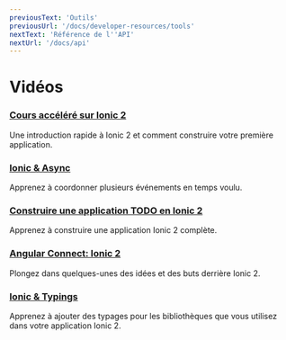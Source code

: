 ```yaml
---
previousText: 'Outils'
previousUrl: '/docs/developer-resources/tools'
nextText: 'Référence de l''API'
nextUrl: '/docs/api'
---
```


# Vidéos

### [Cours accéléré sur Ionic 2](https://www.youtube.com/watch?v=O2WiI9QrS5s&feature=youtu.be)

Une introduction rapide à Ionic 2 et comment construire votre première application.

### [Ionic & Async](https://blog.ionicframework.com/screencast-ionic-async/)

Apprenez à coordonner plusieurs événements en temps voulu.

### [Construire une application TODO en Ionic 2](http://www.joshmorony.com/build-a-todo-app-from-scratch-with-ionic-2-video-tutorial/)

Apprenez à construire une application Ionic 2 complète.

### [Angular Connect: Ionic 2](https://www.youtube.com/watch?v=bAlydPwFONY)

Plongez dans quelques-unes des idées et des buts derrière Ionic 2.

### [Ionic & Typings](https://blog.ionicframework.com/ionic-and-typings/)

Apprenez à ajouter des typages pour les bibliothèques que vous utilisez dans votre application Ionic 2.